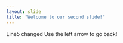 ```yaml
---
layout: slide
title: "Welcome to our second slide!"
---
```

Line5 changed
Use the left arrow to go back!
